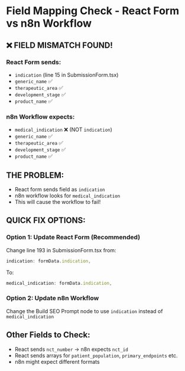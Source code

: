# Field Mapping Check - React Form vs n8n Workflow

## ❌ FIELD MISMATCH FOUND!

### React Form sends:
- `indication` (line 15 in SubmissionForm.tsx)
- `generic_name` ✅
- `therapeutic_area` ✅
- `development_stage` ✅
- `product_name` ✅

### n8n Workflow expects:
- `medical_indication` ❌ (NOT `indication`)
- `generic_name` ✅
- `therapeutic_area` ✅
- `development_stage` ✅
- `product_name` ✅

## THE PROBLEM:
- React form sends field as `indication`
- n8n workflow looks for `medical_indication`
- This will cause the workflow to fail!

## QUICK FIX OPTIONS:

### Option 1: Update React Form (Recommended)
Change line 193 in SubmissionForm.tsx from:
```typescript
indication: formData.indication,
```
To:
```typescript
medical_indication: formData.indication,
```

### Option 2: Update n8n Workflow
Change the Build SEO Prompt node to use `indication` instead of `medical_indication`

## Other Fields to Check:
- React sends `nct_number` → n8n expects `nct_id`
- React sends arrays for `patient_population`, `primary_endpoints` etc.
- n8n might expect different formats